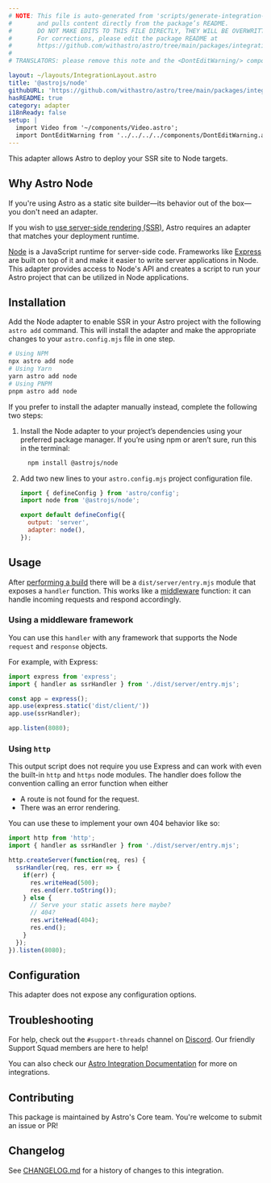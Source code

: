 ```yaml
---
# NOTE: This file is auto-generated from 'scripts/generate-integration-pages.ts'
#       and pulls content directly from the package’s README.
#       DO NOT MAKE EDITS TO THIS FILE DIRECTLY, THEY WILL BE OVERWRITTEN!
#       For corrections, please edit the package README at
#       https://github.com/withastro/astro/tree/main/packages/integrations/node/
#
# TRANSLATORS: please remove this note and the <DontEditWarning/> component.

layout: ~/layouts/IntegrationLayout.astro
title: '@astrojs/node'
githubURL: 'https://github.com/withastro/astro/tree/main/packages/integrations/node/'
hasREADME: true
category: adapter
i18nReady: false
setup: |
  import Video from '~/components/Video.astro';
  import DontEditWarning from '../../../../components/DontEditWarning.astro';
---
```


<DontEditWarning/>

This adapter allows Astro to deploy your SSR site to Node targets.

## Why Astro Node

If you're using Astro as a static site builder—its behavior out of the box—you don't need an adapter.

If you wish to [use server-side rendering (SSR)](/en/guides/server-side-rendering/), Astro requires an adapter that matches your deployment runtime.

[Node](https://nodejs.org/en/) is a JavaScript runtime for server-side code. Frameworks like [Express](https://expressjs.com/) are built on top of it and make it easier to write server applications in Node. This adapter provides access to Node's API and creates a script to run your Astro project that can be utilized in Node applications.

## Installation

Add the Node adapter to enable SSR in your Astro project with the following `astro add` command. This will install the adapter and make the appropriate changes to your `astro.config.mjs` file in one step.

```sh
# Using NPM
npx astro add node
# Using Yarn
yarn astro add node
# Using PNPM
pnpm astro add node
```

If you prefer to install the adapter manually instead, complete the following two steps:

1.  Install the Node adapter to your project’s dependencies using your preferred package manager. If you’re using npm or aren’t sure, run this in the terminal:

    ```bash
      npm install @astrojs/node
    ```

2.  Add two new lines to your `astro.config.mjs` project configuration file.

    ```js title="astro.config.mjs" ins={2, 5-6}
    import { defineConfig } from 'astro/config';
    import node from '@astrojs/node';

    export default defineConfig({
      output: 'server',
      adapter: node(),
    });
    ```

## Usage

After [performing a build](/en/guides/deploy/) there will be a `dist/server/entry.mjs` module that exposes a `handler` function. This works like a [middleware](https://expressjs.com/en/guide/using-middleware.html) function: it can handle incoming requests and respond accordingly.

### Using a middleware framework

You can use this `handler` with any framework that supports the Node `request` and `response` objects.

For example, with Express:

```js
import express from 'express';
import { handler as ssrHandler } from './dist/server/entry.mjs';

const app = express();
app.use(express.static('dist/client/'))
app.use(ssrHandler);

app.listen(8080);
```

### Using `http`

This output script does not require you use Express and can work with even the built-in `http` and `https` node modules. The handler does follow the convention calling an error function when either

*   A route is not found for the request.
*   There was an error rendering.

You can use these to implement your own 404 behavior like so:

```js
import http from 'http';
import { handler as ssrHandler } from './dist/server/entry.mjs';

http.createServer(function(req, res) {
  ssrHandler(req, res, err => {
    if(err) {
      res.writeHead(500);
      res.end(err.toString());
    } else {
      // Serve your static assets here maybe?
      // 404?
      res.writeHead(404);
      res.end();
    }
  });
}).listen(8080);
```

## Configuration

This adapter does not expose any configuration options.

## Troubleshooting

For help, check out the `#support-threads` channel on [Discord](https://astro.build/chat). Our friendly Support Squad members are here to help!

You can also check our [Astro Integration Documentation][astro-integration] for more on integrations.

## Contributing

This package is maintained by Astro's Core team. You're welcome to submit an issue or PR!

## Changelog

See [CHANGELOG.md](https://github.com/withastro/astro/tree/main/packages/integrations/node/CHANGELOG.md) for a history of changes to this integration.

[astro-integration]: /en/guides/integrations-guide/
